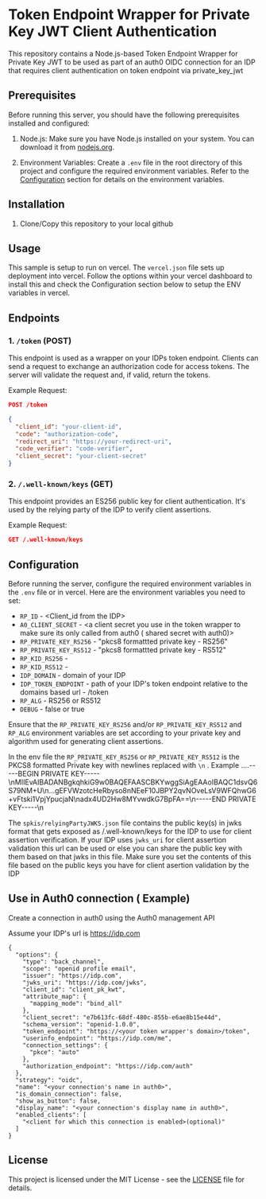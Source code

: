# Token Endpoint Wrapper for Private Key JWT Client Authentication

This repository contains a Node.js-based Token Endpoint Wrapper for Private Key JWT to be used as part of an auth0 OIDC connection for an IDP that requires client authentication on token endpoint via private_key_jwt

## Prerequisites

Before running this server, you should have the following prerequisites installed and configured:

1. Node.js: Make sure you have Node.js installed on your system. You can download it from [nodejs.org](https://nodejs.org/).

2. Environment Variables: Create a `.env` file in the root directory of this project and configure the required environment variables. Refer to the [Configuration](#configuration) section for details on the environment variables.

## Installation

1. Clone/Copy this repository to your local github

## Usage

This sample is setup to run on vercel. The `vercel.json` file sets up deployment into vercel. Follow the options within your vercel dashboard to install this and check the Configuration section below to setup the ENV variables in vercel. 



## Endpoints

### 1. `/token` (POST)

This endpoint is used as a wrapper on your IDPs token endpoint. Clients can send a request to exchange an authorization code for access tokens. The server will validate the request and, if valid, return the tokens.

Example Request:
```json
POST /token

{
  "client_id": "your-client-id",
  "code": "authorization-code",
  "redirect_uri": "https://your-redirect-uri",
  "code_verifier": "code-verifier",
  "client_secret": "your-client-secret"
}
```

### 2. `/.well-known/keys` (GET)

This endpoint provides an ES256 public key for client authentication. It's used by the relying party of the IDP to verify client assertions.

Example Request:
```json
GET /.well-known/keys
```

## Configuration

Before running the server, configure the required environment variables in the `.env` file or in vercel. Here are the environment variables you need to set:

- `RP_ID` - <Client_id from the IDP>
- `A0_CLIENT_SECRET` - <a client secret you use in the token wrapper to make sure its only called from auth0 ( shared secret with auth0)>
- `RP_PRIVATE_KEY_RS256` - "pkcs8 formattted private key - RS256"
- `RP_PRIVATE_KEY_RS512` - "pkcs8 formattted private key - RS512"
- `RP_KID_RS256` - <kid for RS256>
- `RP_KID_RS512` - <kid for RS512>
- `IDP_DOMAIN` - domain of your IDP
- `IDP_TOKEN_ENDPOINT` - path of your IDP's token endpoint relative to the domains based url - /token
- `RP_ALG` - RS256 or RS512
- `DEBUG` - false or true


Ensure that the `RP_PRIVATE_KEY_RS256` and/or `RP_PRIVATE_KEY_RS512` and `RP_ALG` environment variables are set according to your private key and algorithm used for generating client assertions.

In the env file the `RP_PRIVATE_KEY_RS256` or `RP_PRIVATE_KEY_RS512` is the PKCS8 formatted Private key with newlines replaced with `\n` . Example ....-----BEGIN PRIVATE KEY-----\nMIIEvAIBADANBgkqhkiG9w0BAQEFAASCBKYwggSiAgEAAoIBAQC1dsvQ6S79NM+U\n...gEFVWzotcHeRbyso8nNEeF10JBPY2qvNOveLsV9WFQhwG6+vFtski1VpjYpucjaN\nadx4UD2Hw8MYvwdkG7BpFA==\n-----END PRIVATE KEY-----\n

The `spkis/relyingPartyJWKS.json` file contains the public key(s) in jwks format that gets exposed as /.well-known/keys for the IDP to use for client assertion verification. If your IDP uses `jwks_uri` for client assertion validation this url can be used or else you can share the public key with them based on that jwks in this file. Make sure you set the contents of this file based on the public keys you have for client asertion validation by the IDP

## Use in Auth0 connection ( Example)

Create a connection in auth0 using the Auth0 management API 

Assume your IDP's url is https://idp.com

```
{
  "options": {
    "type": "back_channel",
    "scope": "openid profile email",
    "issuer": "https://idp.com",
    "jwks_uri": "https://idp.com/jwks",
    "client_id": "client_pk_kwt",
    "attribute_map": {
      "mapping_mode": "bind_all"
    },
    "client_secret": "e7b613fc-68df-480c-855b-e6ae8b15e44d",
    "schema_version": "openid-1.0.0",
    "token_endpoint": "https://<your token wrapper's domain>/token",
    "userinfo_endpoint": "https://idp.com/me",
    "connection_settings": {
      "pkce": "auto"
    },
    "authorization_endpoint": "https://idp.com/auth"
  },
  "strategy": "oidc",
  "name": "<your connection's name in auth0>",
  "is_domain_connection": false,
  "show_as_button": false,
  "display_name": "<your connection's display name in auth0>",
  "enabled_clients": [
    "<client for which this connection is enabled>(optional)"
  ]
}
```



## License

This project is licensed under the MIT License - see the [LICENSE](LICENSE) file for details.

